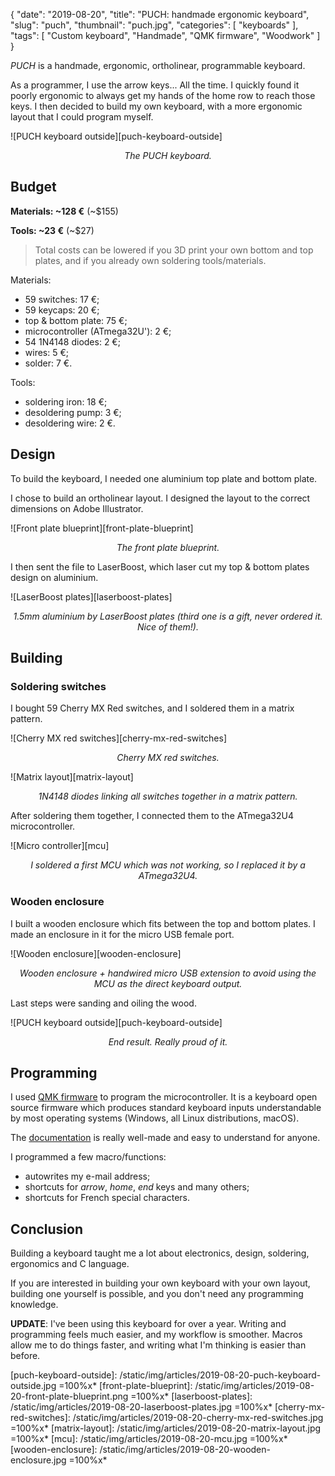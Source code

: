 {
    "date": "2019-08-20",
    "title": "PUCH: handmade ergonomic keyboard",
    "slug": "puch",
    "thumbnail": "puch.jpg",
    "categories": [
        "keyboards"
    ],
    "tags": [
        "Custom keyboard",
        "Handmade",
        "QMK firmware",
        "Woodwork"
    ]
}

*PUCH* is a handmade, ergonomic, ortholinear, programmable keyboard.

As a programmer, I use the arrow keys... All the time. I quickly found it poorly ergonomic to always get my hands of the home row to reach those keys. I then decided to build my own keyboard, with a more ergonomic layout that I could program myself.

![PUCH keyboard outside][puch-keyboard-outside]
<p style="text-align: center; font-style: italic;">
    The PUCH keyboard.
</p>

## Budget

**Materials: ~128 €** (~$155)

**Tools: ~23 €** (~$27)

> Total costs can be lowered if you 3D print your own bottom and top plates, and if you already own soldering tools/materials.

Materials:
- 59 switches: 17 €;
- 59 keycaps: 20 €;
- top & bottom plate: 75 €;
- microcontroller (ATmega32U'): 2 €;
- 54 1N4148 diodes: 2 €;
- wires: 5 €;
- solder: 7 €.

Tools:
- soldering iron: 18 €;
- desoldering pump: 3 €;
- desoldering wire: 2 €.

## Design

To build the keyboard, I needed one aluminium top plate and bottom plate.

I chose to build an ortholinear layout. I designed the layout to the correct dimensions on Adobe Illustrator.

![Front plate blueprint][front-plate-blueprint]
<p style="text-align: center; font-style: italic;">
    The front plate blueprint.
</p>

I then sent the file to LaserBoost, which laser cut my top & bottom plates design on aluminium.

![LaserBoost plates][laserboost-plates]
<p style="text-align: center; font-style: italic;">
    1.5mm aluminium by LaserBoost plates (third one is a gift, never ordered it. Nice of them!).
</p>

## Building

### Soldering switches

I bought 59 Cherry MX Red switches, and I soldered them in a matrix pattern.

![Cherry MX red switches][cherry-mx-red-switches]
<p style="text-align: center; font-style: italic;">
    Cherry MX red switches.
</p>

![Matrix layout][matrix-layout]
<p style="text-align: center; font-style: italic;">
    1N4148 diodes linking all switches together in a matrix pattern.
</p>

After soldering them together, I connected them to the ATmega32U4 microcontroller.

![Micro controller][mcu]
<p style="text-align: center; font-style: italic;">
    I soldered a first MCU which was not working, so I replaced it by a ATmega32U4.
</p>

### Wooden enclosure

I built a wooden enclosure which fits between the top and bottom plates. I made an enclosure in it for the micro USB female port.

![Wooden enclosure][wooden-enclosure]
<p style="text-align: center; font-style: italic;">
    Wooden enclosure + handwired micro USB extension to avoid using the MCU as the direct keyboard output.
</p>

Last steps were sanding and oiling the wood.

![PUCH keyboard outside][puch-keyboard-outside]
<p style="text-align: center; font-style: italic;">
    End result. Really proud of it.
</p>

## Programming

I used [QMK firmware](https://github.com/qmk/qmk_firmware) to program the microcontroller. It is a keyboard open source firmware which produces standard keyboard inputs understandable by most operating systems (Windows, all Linux distributions, macOS).

The [documentation](https://docs.qmk.fm/#/) is really well-made and easy to understand for anyone.

I programmed a few macro/functions:
- autowrites my e-mail address;
- shortcuts for *arrow*, *home*, *end* keys and many others;
- shortcuts for French special characters.

## Conclusion

Building a keyboard taught me a lot about electronics, design, soldering, ergonomics and C language.

If you are interested in building your own keyboard with your own layout, building one yourself is possible, and you don't need any programming knowledge.

**UPDATE**: I've been using this keyboard for over a year. Writing and programming feels much easier, and my workflow is smoother. Macros allow me to do things faster, and writing what I'm thinking is easier than before.

[puch-keyboard-outside]: /static/img/articles/2019-08-20-puch-keyboard-outside.jpg =100%x*
[front-plate-blueprint]: /static/img/articles/2019-08-20-front-plate-blueprint.png =100%x*
[laserboost-plates]: /static/img/articles/2019-08-20-laserboost-plates.jpg =100%x*
[cherry-mx-red-switches]: /static/img/articles/2019-08-20-cherry-mx-red-switches.jpg =100%x*
[matrix-layout]: /static/img/articles/2019-08-20-matrix-layout.jpg =100%x*
[mcu]: /static/img/articles/2019-08-20-mcu.jpg =100%x*
[wooden-enclosure]: /static/img/articles/2019-08-20-wooden-enclosure.jpg =100%x*
